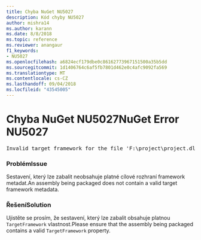 ```yaml
---
title: Chyba NuGet NU5027
description: Kód chyby NU5027
author: mishra14
ms.author: karann
ms.date: 8/8/2018
ms.topic: reference
ms.reviewer: anangaur
f1_keywords:
- NU5027
ms.openlocfilehash: a6824ecf179dbe0c86162773967151500a35b5dd
ms.sourcegitcommit: 1d1406764c6af5fb7801d462e0c4afc9092fa569
ms.translationtype: MT
ms.contentlocale: cs-CZ
ms.lasthandoff: 09/04/2018
ms.locfileid: "43545005"
---
```

# <a name="nuget-error-nu5027"></a><span data-ttu-id="e2c7c-103">Chyba NuGet NU5027</span><span class="sxs-lookup"><span data-stu-id="e2c7c-103">NuGet Error NU5027</span></span>
<pre>Invalid target framework for the file 'F:\project\project.dll'.</pre>

### <a name="issue"></a><span data-ttu-id="e2c7c-104">Problém</span><span class="sxs-lookup"><span data-stu-id="e2c7c-104">Issue</span></span>

<span data-ttu-id="e2c7c-105">Sestavení, který lze zabalit neobsahuje platné cílové rozhraní framework metadat.</span><span class="sxs-lookup"><span data-stu-id="e2c7c-105">An assembly being packaged does not contain a valid target framework metadata.</span></span>


### <a name="solution"></a><span data-ttu-id="e2c7c-106">Řešení</span><span class="sxs-lookup"><span data-stu-id="e2c7c-106">Solution</span></span>

<span data-ttu-id="e2c7c-107">Ujistěte se prosím, že sestavení, který lze zabalit obsahuje platnou `TargetFramework` vlastnost.</span><span class="sxs-lookup"><span data-stu-id="e2c7c-107">Please ensure that the assembly being packaged contains a valid `TargetFramework` property.</span></span>


